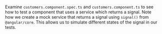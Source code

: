 Examine `customers.component.spec.ts` and `customers.component.ts` to see how to test a component that uses a service which returns a signal. Note how we create a mock service that returns a signal using `signal()` from `@angular/core`. This allows us to simulate different states of the signal in our tests.
